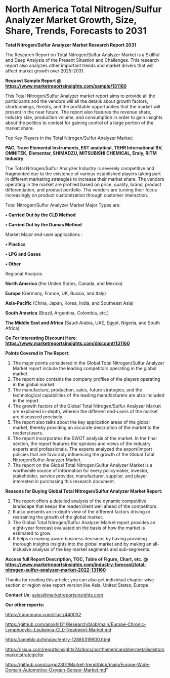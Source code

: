 # North America Total Nitrogen/Sulfur Analyzer Market Growth, Size, Share, Trends, Forecasts to 2031

<strong>Total Nitrogen/Sulfur Analyzer Market Research Report 2031</strong>

The Research Report on Total Nitrogen/Sulfur Analyzer Market is a Skillful and Deep Analysis of the Present Situation and Challenges. This research report also analyzes other important trends and market drivers that will affect market growth over 2025-2031.

<strong>Request Sample Report @ <a href=https://www.marketreportsinsights.com/sample/131160>https://www.marketreportsinsights.com/sample/131160</a></strong>

This Total Nitrogen/Sulfur Analyzer market report aims to provide all the participants and the vendors will all the details about growth factors, shortcomings, threats, and the profitable opportunities that the market will present in the near future. The report also features the revenue share, industry size, production volume, and consumption in order to gain insights about the politics to contest for gaining control of a large portion of the market share.

Top Key Players in the Total Nitrogen/Sulfur Analyzer Market:

<strong>PAC, Trace Elemental Instruments, EST analytical, TSHR International BV, OMNITEK, Elementar, SHIMADZU, MITSUBISHI CHEMICAL, Eraly, RITM Industry</strong>

The Total Nitrogen/Sulfur Analyzer Industry is severely competitive and fragmented due to the existence of various established players taking part in different marketing strategies to increase their market share. The vendors operating in the market are profiled based on price, quality, brand, product differentiation, and product portfolio. The vendors are turning their focus increasingly on product customization through customer interaction.

Total Nitrogen/Sulfur Analyzer Market Major Types are:

<strong>• Carried Out by the CLD Method

• Carried Out by the Dumas Method</strong>

Market Major end-user applications :

<strong>• Plastics

• LPG and Gases

• Other</strong>

Regional Analysis

</u><strong><b>North America</b></strong> (the United States, Canada, and Mexico)

<strong><b>Europe </b></strong>(Germany, France, UK, Russia, and Italy)

<strong><b>Asia-Pacific</b></strong> (China, Japan, Korea, India, and Southeast Asia)

<strong><b>South America</b></strong> (Brazil, Argentina, Colombia, etc.)

<strong><b>The Middle East and Africa</b></strong> (Saudi Arabia, UAE, Egypt, Nigeria, and South Africa)

<strong>Go For Interesting Discount Here: <a href=https://www.marketreportsinsights.com/discount/131160>https://www.marketreportsinsights.com/discount/131160</a></strong>

<strong>Points Covered in The Report:</strong>
<ol>
  <li>The major points considered in the Global Total Nitrogen/Sulfur Analyzer Market report include the leading competitors operating in the global market.</li>
  <li>The report also contains the company profiles of the players operating in the global market.</li>
  <li>The manufacture, production, sales, future strategies, and the technological capabilities of the leading manufacturers are also included in the report.</li>
  <li>The growth factors of the Global Total Nitrogen/Sulfur Analyzer Market are explained in-depth, wherein the different end-users of the market are discussed precisely.</li>
  <li>The report also talks about the key application areas of the global market, thereby providing an accurate description of the market to the readers/users.</li>
  <li>The report incorporates the SWOT analysis of the market. In the final section, the report features the opinions and views of the industry experts and professionals. The experts analyzed the export/import policies that are favorably influencing the growth of the Global Total Nitrogen/Sulfur Analyzer Market.</li>
  <li>The report on the Global Total Nitrogen/Sulfur Analyzer Market is a worthwhile source of information for every policymaker, investor, stakeholder, service provider, manufacturer, supplier, and player interested in purchasing this research document.</li>
</ol>
<strong>Reasons for Buying Global Total Nitrogen/Sulfur Analyzer Market Report:</strong>

<ol>
  <li>The report offers a detailed analysis of the dynamic competitive landscape that keeps the reader/client well ahead of the competitors.</li>
  <li>It also presents an in-depth view of the different factors driving or restraining the growth of the global market.</li>
  <li>The Global Total Nitrogen/Sulfur Analyzer Market report provides an eight-year forecast evaluated on the basis of how the market is estimated to grow.</li>
  <li>It helps in making aware business decisions by having providing thorough insights insights into the global market and by making an all-inclusive analysis of the key market segments and sub-segments.</li>
</ol>
<strong>Access full Report Description, TOC, Table of Figure, Chart, etc. @ <a href=https://www.marketreportsinsights.com/industry-forecast/total-nitrogen-sulfur-analyzer-market-2022-131160>https://www.marketreportsinsights.com/industry-forecast/total-nitrogen-sulfur-analyzer-market-2022-131160</a></strong>


Thanks for reading this article; you can also get individual chapter wise section or region wise report version like Asia, United States, Europe.

<strong>Contact Us:</strong>
sales@marketreportsinsights.com

<strong>Our other reports:</strong>

<a href=https://tanomuno.com/illust/440032>https://tanomuno.com/illust/440032</a>

<a href=https://github.com/anokhi121/Research/blob/main/Europe-Chronic-Lymphocytic-Leukemia-CLL-Treatment-Market.md>https://github.com/anokhi121/Research/blob/main/Europe-Chronic-Lymphocytic-Leukemia-CLL-Treatment-Market.md</a>

<a href=https://ameblo.jp/hindavi/entry-12885319900.html>https://ameblo.jp/hindavi/entry-12885319900.html</a>

<a href=https://issuu.com/reportsinsights24/docs/northamericarubbermetalisolatorsmarketstrategicfor>https://issuu.com/reportsinsights24/docs/northamericarubbermetalisolatorsmarketstrategicfor</a>

<a href=https://github.com/cargo2301/Market-trend/blob/main/Europe-Wide-Domain-Automotive-Oxygen-Sensor-Market.md>https://github.com/cargo2301/Market-trend/blob/main/Europe-Wide-Domain-Automotive-Oxygen-Sensor-Market.md</a>"
